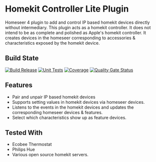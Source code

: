 # Homekit Controller Lite Plugin
Homeseer 4 plugin to add and control IP based homekit devices directly without intermediary. This plugin acts as a homekit controller.
It does not intend to be as complete and polished as Apple's homekit controller. It creates devices in the homeseer corresponding to accessories & characteristics exposed by the homekit device.


## Build State

[![Build Release](https://github.com/dk307/HSPI_HomeKitControllerLite/actions/workflows/buildrelease.yml/badge.svg)](https://github.com/dk307/HSPI_HomeKitControllerLite/actions/workflows/buildrelease.yml)
[![Unit Tests](https://github.com/dk307/HSPI_HomeKitControllerLite/actions/workflows/tests.yml/badge.svg)](https://github.com/dk307/HSPI_HomeKitControllerLite/actions/workflows/tests.yml)
[![Coverage](https://sonarcloud.io/api/project_badges/measure?project=dk307_HSPI_HomeKitController&metric=coverage)](https://sonarcloud.io/summary/new_code?id=dk307_HSPI_HomeKitController)
[![Quality Gate Status](https://sonarcloud.io/api/project_badges/measure?project=dk307_HSPI_HomeKitController&metric=alert_status)](https://sonarcloud.io/summary/new_code?id=dk307_HSPI_HomeKitController)

## Features

* Pair and unpair IP based homekit devices
* Supports setting values in homekit devices via homeseer devices.
* Listens to the events in the homekit devices and updates the corresponding homeseer devices & features.
* Select which characteristics show up as feature devices.

## Tested With
* Ecobee Thermostat
* Philips Hue
* Various open source homekit servers.
